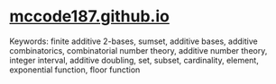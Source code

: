 # [mccode187.github.io](https://mccode187.github.io/)

Keywords: 
finite additive 2-bases, 
sumset, 
additive bases, 
additive combinatorics, 
combinatorial number theory, 
additive number theory, 
integer interval, 
additive doubling, 
set, 
subset, 
cardinality, 
element, 
exponential function, 
floor function
